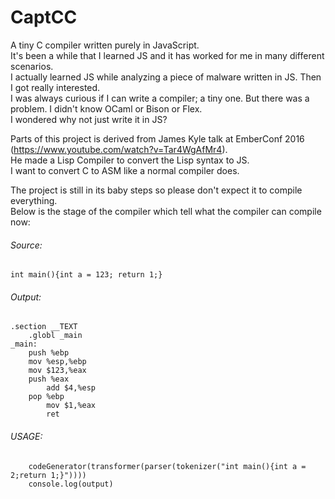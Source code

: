# CaptCC
A tiny C compiler written purely in JavaScript.   
It's been a while that I learned JS and it has worked for me in many different scenarios.    
I actually learned JS while analyzing a piece of malware written in JS. Then I got really interested.   
I was always curious if I can write a compiler; a tiny one. But there was a problem. I didn't know OCaml or Bison or Flex.   
I wondered why not just write it in JS?   


Parts of this project is derived from James Kyle talk at EmberConf 2016 (https://www.youtube.com/watch?v=Tar4WgAfMr4).   
He made a Lisp Compiler to convert the Lisp syntax to JS.   
I want to convert C to ASM like a normal compiler does.   

The project is still in its baby steps so please don't expect it to compile everything.   
Below is the stage of the compiler which tell what the compiler can compile now:   

###### Source:   

    int main(){int a = 123; return 1;}

###### Output:

    .section __TEXT
	    .globl _main
    _main:
	    push %ebp
    	mov %esp,%ebp
    	mov $123,%eax
    	push %eax
	        add $4,%esp
    	pop %ebp
            mov	$1,%eax
	        ret   
   
   

###### USAGE:   
   
        codeGenerator(transformer(parser(tokenizer("int main(){int a = 2;return 1;}"))))    
        console.log(output)    
